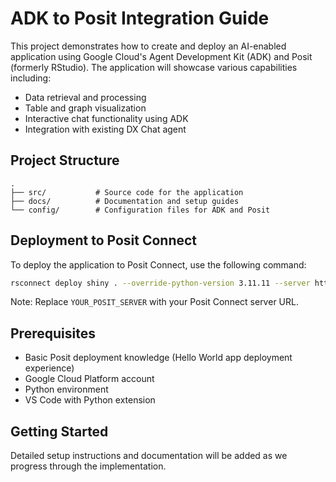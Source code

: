 # ADK to Posit Integration Guide

This project demonstrates how to create and deploy an AI-enabled application using Google Cloud's Agent Development Kit (ADK) and Posit (formerly RStudio). The application will showcase various capabilities including:

- Data retrieval and processing
- Table and graph visualization
- Interactive chat functionality using ADK
- Integration with existing DX Chat agent

## Project Structure

```
.
├── src/           # Source code for the application
├── docs/          # Documentation and setup guides
└── config/        # Configuration files for ADK and Posit
```

## Deployment to Posit Connect

To deploy the application to Posit Connect, use the following command:

```bash
rsconnect deploy shiny . --override-python-version 3.11.11 --server http://YOUR_POSIT_SERVER
```

Note: Replace `YOUR_POSIT_SERVER` with your Posit Connect server URL.

## Prerequisites

- Basic Posit deployment knowledge (Hello World app deployment experience)
- Google Cloud Platform account
- Python environment
- VS Code with Python extension

## Getting Started

Detailed setup instructions and documentation will be added as we progress through the implementation.
